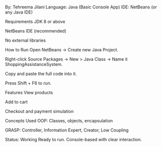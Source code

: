By: Tehreema Jilani
Language: Java (Basic Console App)
IDE: NetBeans (or any Java IDE)

Requirements
JDK 8 or above

NetBeans IDE (recommended)

No external libraries

How to Run
Open NetBeans → Create new Java Project.

Right-click Source Packages → New > Java Class → Name it ShoppingAssistanceSystem.

Copy and paste the full code into it.

Press Shift + F6 to run.

Features
View products

Add to cart

Checkout and payment simulation

Concepts Used
OOP: Classes, objects, encapsulation

GRASP: Controller, Information Expert, Creator, Low Coupling

Status: Working
Ready to run. Console-based with clear interaction.
